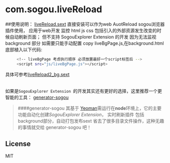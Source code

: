 # com.sogou.liveReload
##使用说明：
[liveReload.sext](https://github.com/goodwjf/com.sogou.liveReload/tree/master/sext/liveReload.sext)
直接安装可以作为web AuotReload sogou浏览器插件使用，
应用于web开发 监控 html js css 包括引入的外部资源发生改变的时候自动刷新页面；
但不支持 SogouExplorer Extension 的开发 因为无法监视 background 部分 如需要只能手动配置
copy liveBgPage.js,在background.html底部植入以下代码:
```bash
     <!-- liveBgPage 考虑执行顺序 必须放置最好一个script标签后 -->
     <script src="js/liveBgPage.js"></script>
```
具体可参考[liveReload2_bg.sext](https://github.com/goodwjf/com.sogou.liveReload/tree/master/sext/liveReload2_bg.sext)

######

如果是`SogouExplorer Extension `的开发其实还有更好的选择，这里推荐一个更智能的工具：
[generator-sogou](https://github.com/goodwjf/generator-sogou) 
 
> ####generator-sogou
其基于 [Yeoman](http://yeoman.io)需运行在**node**环境上，它的主要功能自动化创建*SogouExplorer Extension*，
实时刷新插件 包括 background部分，自动打包发布sext 省去了很多目录文件操作，这种无趣的事情就交给 generator-sogou 吧！
 
## License

MIT





